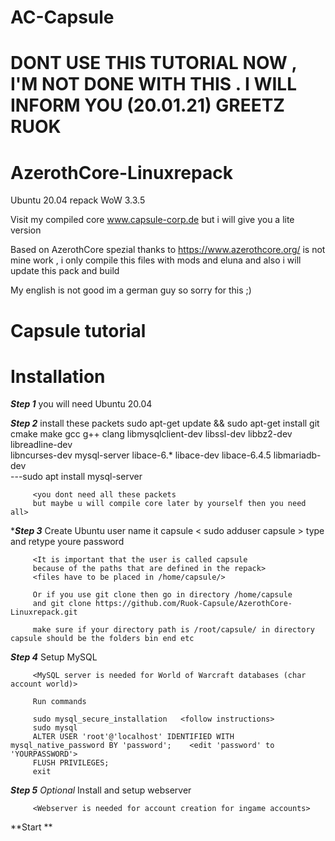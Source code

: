 # AC-Capsule

# DONT USE THIS TUTORIAL NOW , I'M NOT DONE WITH THIS . I WILL INFORM YOU  (20.01.21) GREETZ RUOK


# AzerothCore-Linuxrepack
Ubuntu 20.04 repack WoW 3.3.5

Visit my compiled core www.capsule-corp.de
but i will give you a lite version

Based on AzerothCore spezial thanks to https://www.azerothcore.org/
is not mine work , i only compile this files with mods and eluna 
and also i will update this pack and build

My english is not good im a german guy so sorry for this  ;)

# Capsule tutorial
# Installation

***Step 1*** you will need Ubuntu 20.04
         <placeholder>

***Step 2*** install these packets 
         sudo apt-get update && sudo apt-get install git cmake make gcc g++ clang libmysqlclient-dev libssl-dev libbz2-dev libreadline-dev              
         libncurses-dev mysql-server libace-6.* libace-dev libace-6.4.5 libmariadb-dev  
         ---sudo apt install mysql-server
        
         <you dont need all these packets 
         but maybe u will compile core later by yourself then you need all>

****Step 3*** Create Ubuntu user name it capsule < sudo adduser capsule > type and retype youre password 
         
         <It is important that the user is called capsule 
         because of the paths that are defined in the repack>
         <files have to be placed in /home/capsule/>
        
         Or if you use git clone then go in directory /home/capsule 
         and git clone https://github.com/Ruok-Capsule/AzerothCore-Linuxrepack.git
         
         make sure if your directory path is /root/capsule/ in directory capsule should be the folders bin end etc 
         

***Step 4*** Setup MySQL 
         
         <MySQL server is needed for World of Warcraft databases (char account world)>
         
         Run commands
         
         sudo mysql_secure_installation   <follow instructions>
         sudo mysql
         ALTER USER 'root'@'localhost' IDENTIFIED WITH mysql_native_password BY 'password';    <edit 'password' to 'YOURPASSWORD'>
         FLUSH PRIVILEGES;
         exit

***Step 5*** *Optional* Install and setup webserver 
        
         <Webserver is needed for account creation for ingame accounts>
        
        
**Start  **       

